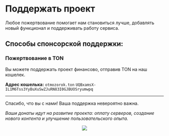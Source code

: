 # Поддержать проект

Любое пожертвование помогает нам становиться лучше, добавлять новый функционал и поддерживать работу сервиса.

## Способы спонсорской поддержки:

### Пожертвование в TON

Вы можете поддержать проект финансово, отправив TON на наш кошелек.

**Адрес кошелька:** `otmozorok.ton` `UQBxamsX-IL1M6Tss3YyBuXuSwZJuRN83I0GJBUOSryumwpq`

---

Спасибо, что вы с нами! Ваша поддержка невероятно важна.

*Ваши донаты идут на развитие проекта: оплату серверов, создание нового контента и улучшение пользовательского опыта.*

<p align="center">
<img  src="https://media2.giphy.com/media/v1.Y2lkPTc5MGI3NjExeXhlNmxyN2ZyNGU4bGNoN3lwdGR2bDYyZ2xheXY0ZWs5M2VnMTQ4MiZlcD12MV9pbnRlcm5hbF9naWZfYnlfaWQmY3Q9cw/mknV8U3bQYjH5asX4s/giphy.gif" />
</p>